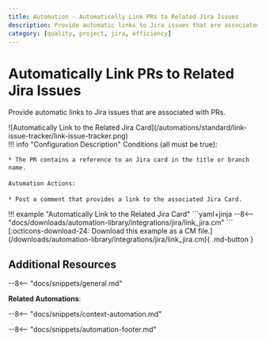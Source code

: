 ```yaml
---
title: Automation - Automatically Link PRs to Related Jira Issues
description: Provide automatic links to Jira issues that are associated with PRs.
category: [quality, project, jira, efficiency]
---
```

# Automatically Link PRs to Related Jira Issues
<!-- --8<-- [start:example]-->
Provide automatic links to Jira issues that are associated with PRs.

<div class="automationImage" markdown="1">
![Automatically Link to the Related Jira Card](/automations/standard/link-issue-tracker/link-issue-tracker.png)
</div>
<div class="automationDescription" markdown="1">
!!! info "Configuration Description"
    Conditions (all must be true):

    * The PR contains a reference to an Jira card in the title or branch name.

    Automation Actions:

    * Post a comment that provides a link to the associated Jira Card.

</div>
<div class="automationExample" markdown="1">
!!! example "Automatically Link to the Related Jira Card"
    ```yaml+jinja
    --8<-- "docs/downloads/automation-library/integrations/jira/link_jira.cm"
    ```
    <div class="result" markdown>
      <span>
      [:octicons-download-24: Download this example as a CM file.](/downloads/automation-library/integrations/jira/link_jira.cm){ .md-button }
      </span>
    </div>
</div>
<!-- --8<-- [end:example]-->

## Additional Resources

--8<-- "docs/snippets/general.md"

**Related Automations**:

--8<-- "docs/snippets/context-automation.md"

--8<-- "docs/snippets/automation-footer.md"
